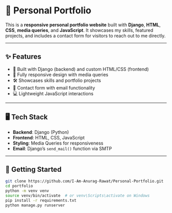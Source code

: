 # 💼 Personal Portfolio

This is a **responsive personal portfolio website** built with **Django**, **HTML**, **CSS**, **media queries**, and **JavaScript**. It showcases my skills, featured projects, and includes a contact form for visitors to reach out to me directly.

---

## ✨ Features

- 🔧 Built with Django (backend) and custom HTML/CSS (frontend)
- 📱 Fully responsive design with media queries
- 🛠️ Showcases skills and portfolio projects
- 📩 Contact form with email functionality
- 💻 Lightweight JavaScript interactions

---

## 🖥️ Tech Stack

- **Backend**: Django (Python)
- **Frontend**: HTML, CSS, JavaScript
- **Styling**: Media Queries for responsiveness
- **Email**: Django’s `send_mail()` function via SMTP

---

## 🚀 Getting Started

```bash
git clone https://github.com/I-Am-Anurag-Rawat/Personal-Portfolio.git
cd portfolio
python -m venv venv
source venv/bin/activate  # or venv\Scripts\activate on Windows
pip install -r requirements.txt
python manage.py runserver
